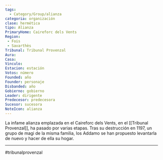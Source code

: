 ```yaml
---
tags:
  - Category/Group/alianza
categoria: organización
clase: hermética
tipo: Alianza
PrimaryHome: Caireforc dels Vents 
Region:
 - Fois 
 - Savarthès 
Tribunal: Tribunal Provenzal 
Aura: 
Casa: 
Vinculo: 
Estacion: estación
Votos: número
Founded: año
Founder: personaje
Disbanded: año
Gobierno: gobierno
Leader: dirigente
Predecesor: predecesora
Sucesor: sucesora
NoteIcon: alianza
---
```

La infame alianza emplazada en el Caireforc dels Vents, en el [[Tribunal Provenzal]], ha pasado por varias etapas. Tras su destrucción en 1197, un grupo de magi de la misma familia, los Addamo se han propuesto levantarla de nuevo y hacer de ella su hogar. 

---

#tribunalprovenzal 